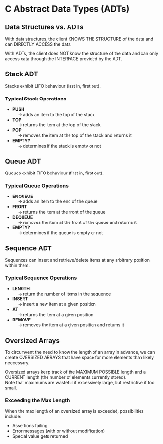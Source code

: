# C Abstract Data Types (ADTs)

## Data Structures vs. ADTs
With data structures, the client KNOWS THE STRUCTURE of the data and can DIRECTLY ACCESS the data. <br>

With ADTs, the client does NOT know the structure of the data and can only access data through the INTERFACE provided by the ADT. <br>

## Stack ADT
Stacks exhibit LIFO behaviour (last in, first out).

### Typical Stack Operations
- **PUSH** <br>
&emsp; → adds an item to the top of the stack
- **TOP** <br>
&emsp; → returns the item at the top of the stack
- **POP** <br>
&emsp; → removes the item at the top of the stack and returns it
- **EMPTY?** <br>
&emsp; → determines if the stack is empty or not

## Queue ADT
Queues exhibit FIFO behaviour (first in, first out).

### Typical Queue Operations
- **ENQUEUE** <br>
&emsp; → adds an item to the end of the queue
- **FRONT** <br>
&emsp; → returns the item at the front of the queue
- **DEQUEUE** <br>
&emsp; → removes the item at the front of the queue and returns it
- **EMPTY?** <br>
&emsp; → determines if the queue is empty or not

## Sequence ADT
Sequences can insert and retrieve/delete items at any arbitrary position within them.

### Typical Sequence Operations
- **LENGTH** <br>
&emsp; → return the number of items in the sequence
- **INSERT** <br>
&emsp; → insert a new item at a given position
- **AT** <br>
&emsp; → returns the item at a given position
- **REMOVE** <br>
&emsp; → removes the item at a given position and returns it

## Oversized Arrays
To circumvent the need to know the length of an array in advance, we can create OVERSIZED ARRAYS that have space for more elements than likely neccessary. <br>

Oversized arrays keep track of the MAXIMUM POSSIBLE length and a CURRENT length (the number of elements currently stored). <br>
Note that maximums are wasteful if excessively large, but restrictive if too small. 

### Exceeding the Max Length
When the max length of an oversized array is exceeded, possibilities include:

- Assertions failing
- Error messages (with or without modification)
- Special value gets returned








